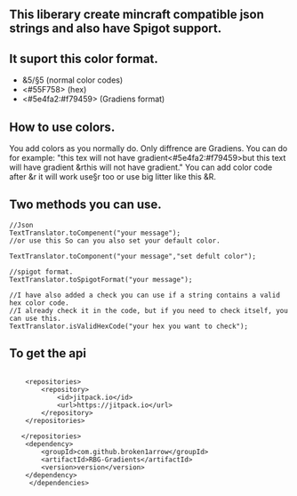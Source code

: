 ## This liberary create mincraft compatible json strings and also have Spigot support.

## It suport this color format.

* &5/§5 (normal color codes)
* <#55F758> (hex)
* <#5e4fa2:#f79459> (Gradiens format)

## How to use colors.
You add colors as you normally do. Only diffrence are Gradiens.
You can do for example:
"this tex will not have gradient<#5e4fa2:#f79459>but this text will have gradient &rthis will not have gradient."
You can add color code after &r it will work use§r too or use big litter like this &R.


## Two methods you can use.
```
//Json
TextTranslator.toCompenent("your message");
//or use this So can you also set your default color.

TextTranslator.toComponent("your message","set defult color");

//spigot format.
TextTranslator.toSpigotFormat("your message");

//I have also added a check you can use if a string contains a valid hex color code.
//I already check it in the code, but if you need to check itself, you can use this.
TextTranslator.isValidHexCode("your hex you want to check");

```
## To get the api
```

	<repositories>
		<repository>
		    <id>jitpack.io</id>
		    <url>https://jitpack.io</url>
		</repository>
	</repositories>
	
   </repositories>
 	<dependency>
	    <groupId>com.github.broken1arrow</groupId>
	    <artifactId>RBG-Gradients</artifactId>
	    <version>version</version>
	</dependency>
     </dependencies>
```
